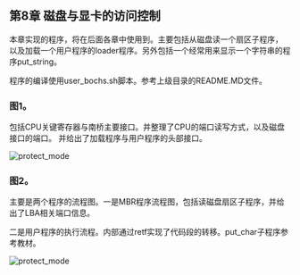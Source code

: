 
## 第8章 磁盘与显卡的访问控制

本章实现的程序，将在后面各章中使用到。主要包括从磁盘读一个扇区子程序，
以及加载一个用户程序的loader程序。另外包括一个经常用来显示一个字符串的程序put_string。

程序的编译使用user_bochs.sh脚本。参考上级目录的README.MD文件。


### 图1。

包括CPU关键寄存器与南桥主要接口。并整理了CPU的端口读写方式，以及磁盘接口的端口。
并给出了加载程序与用户程序的头部接口。

![protect_mode](https://github.com/jungle85gopy/x86asm/blob/master/c08/c8_1.png)

### 图2。

主要是两个程序的流程图。一是MBR程序流程图，包括读磁盘扇区子程序，并给出了LBA相关端口信息。

二是用户程序的执行流程。内部通过retf实现了代码段的转移。put_char子程序参考教材。

![protect_mode](https://github.com/jungle85gopy/x86asm/blob/master/c08/c8_2.png)

